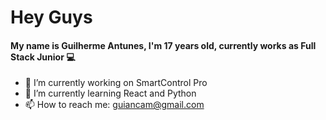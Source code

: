 # Hey Guys

#### My name is Guilherme Antunes, I'm 17 years old, currently works as Full Stack Junior 💻

- 🔭 I’m currently working on SmartControl Pro
- 🌱 I’m currently learning React and Python
- 📫 How to reach me: guiancam@gmail.com

